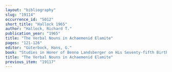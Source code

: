 ```yaml
---
layout: "bibliography"
slug: "19114"
occurrence_id: "5012"
short_title: "Hallock 1965"
author: "Hallock, Richard T."
publication_year: "1965"
title: "The Verbal Nouns in Achaemenid Elamite"
pages: "121-126"
editor: "Güterbock, Hans, G."
book: "Studies in Honor of Benno Landsberger on His Seventy-fifth Birthday, April 21, 1963. Assyriological Studies 16 (Chicago)"
title: "The Verbal Nouns in Achaemenid Elamite"
previous_item: "19117"
---
```

